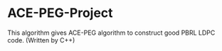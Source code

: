 # ACE-PEG-Project
This algorithm gives ACE-PEG algorithm to construct good PBRL LDPC code. (Written by C++)
